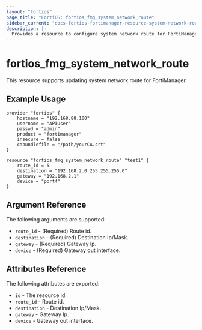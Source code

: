 ```yaml
---
layout: "fortios"
page_title: "FortiOS: fortios_fmg_system_network_route"
sidebar_current: "docs-fortios-fortimanager-resource-system-network-route"
description: |-
  Provides a resource to configure system network route for FortiManager.
---
```


# fortios_fmg_system_network_route
This resource supports updating system network route for FortiManager.

## Example Usage
```hcl
provider "fortios" {
	hostname = "192.168.88.100"
	username = "APIUser"
	passwd = "admin"
	product = "fortimanager"
	insecure = false
	cabundlefile = "/path/yourCA.crt"
}

resource "fortios_fmg_system_network_route" "test1" {
	route_id = 5
	destination = "192.168.2.0 255.255.255.0"
	gateway = "192.168.2.1"
	device = "port4"
}
```

## Argument Reference
The following arguments are supported:

* `route_id` - (Required) Route id.
* `destination` - (Required) Destination Ip/Mask.
* `gateway` - (Required) Gateway Ip.
* `device` - (Required) Gateway out interface.

## Attributes Reference
The following attributes are exported:

* `id` - The resource id.
* `route_id` - Route id.
* `destination` - Destination Ip/Mask.
* `gateway` - Gateway Ip.
* `device` - Gateway out interface.
